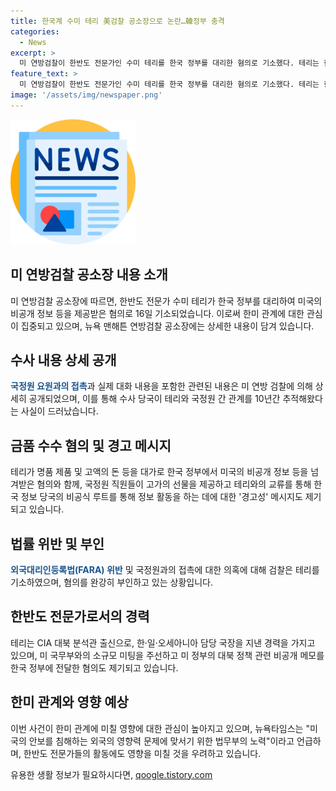```yaml
---
title: 한국계 수미 테리 美검찰 공소장으로 논란…韓정부 충격
categories:
  - News
excerpt: >
  미 연방검찰이 한반도 전문가인 수미 테리를 한국 정부를 대리한 혐의로 기소했다. 테리는 한국 국정원 요원들과 비공개 정보를 주고받으며 명품과 돈을 취득했다고 검찰은 주장하고 있다. 미 수사 당국은 10년간 테리와 국정원간의 대화와 통화를 추적했으며, 미 정가는 이번 사건이 한미 관계에 영향을 줄 것으로 우려하고 있다. 이에 대한 테리와 국정원간의 관계는 상세히 공개되었으며, 한반도 전문가들의 활동도 위축될 우려가 있다. 현재, 테리와 그의 변호인은 혐의를 부인 중이다.
feature_text: >
  미 연방검찰이 한반도 전문가인 수미 테리를 한국 정부를 대리한 혐의로 기소했다. 테리는 한국 국정원 요원들과 비공개 정보를 주고받으며 명품과 돈을 취득했다고 검찰은 주장하고 있다. 미 수사 당국은 10년간 테리와 국정원간의 대화와 통화를 추적했으며, 미 정가는 이번 사건이 한미 관계에 영향을 줄 것으로 우려하고 있다. 이에 대한 테리와 국정원간의 관계는 상세히 공개되었으며, 한반도 전문가들의 활동도 위축될 우려가 있다. 현재, 테리와 그의 변호인은 혐의를 부인 중이다.
image: '/assets/img/newspaper.png'
---
```


<p><img src="/assets/img/newspaper.png" alt="kimp 속보" /></p>

<h2 data-ke-size="size26">미 연방검찰 공소장 내용 소개</h2>

<p data-ke-size="size16">미 연방검찰 공소장에 따르면, 한반도 전문가 수미 테리가 한국 정부를 대리하여 미국의 비공개 정보 등을 제공받은 혐의로 16일 기소되었습니다. 이로써 한미 관계에 대한 관심이 집중되고 있으며, 뉴욕 맨해튼 연방검찰 공소장에는 상세한 내용이 담겨 있습니다.</p>

<h2 data-ke-size="size26">수사 내용 상세 공개</h2>

<p data-ke-size="size16"><b><span style="color: #1a5490;">국정원 요원과의 접촉</span></b>과 실제 대화 내용을 포함한 관련된 내용은 미 연방 검찰에 의해 상세히 공개되었으며, 이를 통해 수사 당국이 테리와 국정원 간 관계를 10년간 추적해왔다는 사실이 드러났습니다.</p>

<h2 data-ke-size="size26">금품 수수 혐의 및 경고 메시지</h2>

<p data-ke-size="size16">테리가 명품 제품 및 고액의 돈 등을 대가로 한국 정부에서 미국의 비공개 정보 등을 넘겨받은 혐의와 함께, 국정원 직원들이 고가의 선물을 제공하고 테리와의 교류를 통해 한국 정보 당국의 비공식 루트를 통해 정보 활동을 하는 데에 대한 '경고성' 메시지도 제기되고 있습니다.</p>

<h2 data-ke-size="size26">법률 위반 및 부인</h2>

<p data-ke-size="size16"><b><span style="color: #1a5490;">외국대리인등록법(FARA) 위반</span></b> 및 국정원과의 접촉에 대한 의혹에 대해 검찰은 테리를 기소하였으며, 혐의를 완강히 부인하고 있는 상황입니다.</p>

<h2 data-ke-size="size26">한반도 전문가로서의 경력</h2>

<p data-ke-size="size16">테리는 CIA 대북 분석관 출신으로, 한·일·오세아니아 담당 국장을 지낸 경력을 가지고 있으며, 미 국무부와의 소규모 미팅을 주선하고 미 정부의 대북 정책 관련 비공개 메모를 한국 정부에 전달한 혐의도 제기되고 있습니다.</p>

<h2 data-ke-size="size26">한미 관계와 영향 예상</h2>

<p data-ke-size="size16">이번 사건이 한미 관계에 미칠 영향에 대한 관심이 높아지고 있으며, 뉴욕타임스는 "미국의 안보를 침해하는 외국의 영향력 문제에 맞서기 위한 법무부의 노력"이라고 언급하며, 한반도 전문가들의 활동에도 영향을 미칠 것을 우려하고 있습니다.</p>
유용한 생활 정보가 필요하시다면, <a href="https://qoogle.tistory.com" rel="dofollow">qoogle.tistory.com</a>


